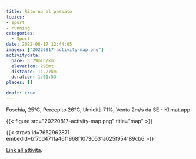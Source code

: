 ```yaml
---
title: Ritorno al passato
topics:
- sport
- running
categories:
  - Sport
date: 2022-08-17 12:44:05
images: ["20220817-activity-map.png"]
activitydata:
  pace: 5:29min/km
  elevation: 296mt
  distance: 11.27km
  duration: 1:01:53
places: []

draft: true
---
```


Foschia, 25°C, Percepito 26°C, Umidità 71%, Vento 2m/s da SE - Klimat.app

<!--more-->




{{< figure src="20220817-activity-map.png" title="map" >}}


{{< strava id=7652962871 embedId=bf7cd4711a46f1968f10730531a025f954189cb6 >}}

[Link all'attività](https://strava.com/activities/7652962871).